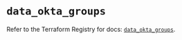 # `data_okta_groups`

Refer to the Terraform Registry for docs: [`data_okta_groups`](https://registry.terraform.io/providers/okta/okta/4.16.0/docs/data-sources/groups).
